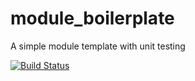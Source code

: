 # module_boilerplate
A simple module template with unit testing


[![Build Status](https://travis-ci.org/mothership-gmbh/module_boilerplate.svg)](https://travis-ci.org/mothership-gmbh/module_boilerplate)
